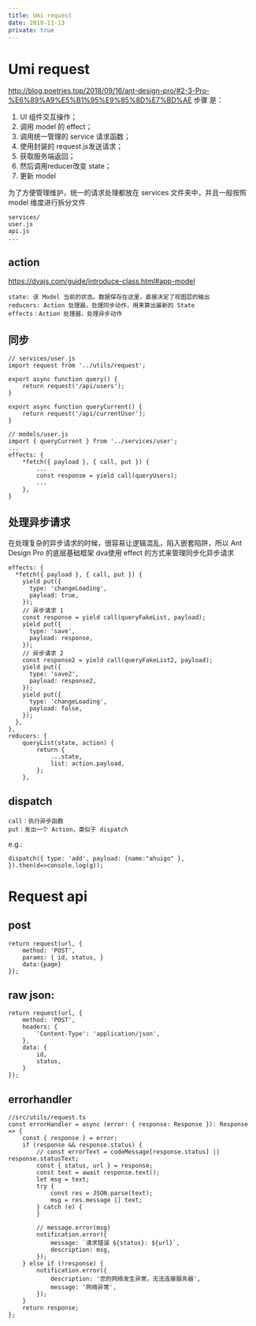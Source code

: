 ```yaml
---
title: Umi request
date: 2019-11-13
private: true
---
```

# Umi request
http://blog.poetries.top/2018/09/16/ant-design-pro/#2-3-Pro-%E6%89%A9%E5%B1%95%E9%85%8D%E7%BD%AE
步骤 是：
1. UI 组件交互操作；
1. 调用 model 的 effect；
1. 调用统一管理的 service 请求函数；
1. 使用封装的 request.js发送请求；
1. 获取服务端返回；
1. 然后调用reducer改变 state；
1. 更新 model

为了方便管理维护，统一的请求处理都放在 services 文件夹中，并且一般按照 model 维度进行拆分文件

    services/
    user.js
    api.js
    ...

## action
https://dvajs.com/guide/introduce-class.html#app-model

    state: 该 Model 当前的状态。数据保存在这里，直接决定了视图层的输出
    reducers: Action 处理器，处理同步动作，用来算出最新的 State
    effects：Action 处理器，处理异步动作

## 同步
    // services/user.js
    import request from '../utils/request';

    export async function query() {
        return request('/api/users');
    }

    export async function queryCurrent() {
        return request('/api/currentUser');
    }

    // models/user.js
    import { queryCurrent } from '../services/user';
    ...
    effects: {
        *fetch({ payload }, { call, put }) {
            ...
            const response = yield call(queryUsers);
            ...
        },
    }

## 处理异步请求

在处理复杂的异步请求的时候，很容易让逻辑混乱，陷入嵌套陷阱，所以 Ant Design Pro 的底层基础框架 dva使用 effect 的方式来管理同步化异步请求

    effects: {
      *fetch({ payload }, { call, put }) {
        yield put({
          type: 'changeLoading',
          payload: true,
        });
        // 异步请求 1
        const response = yield call(queryFakeList, payload);
        yield put({
          type: 'save',
          payload: response,
        });
        // 异步请求 2
        const response2 = yield call(queryFakeList2, payload);
        yield put({
          type: 'save2',
          payload: response2,
        });
        yield put({
          type: 'changeLoading',
          payload: false,
        });
      },
    },
    reducers: {
        queryList(state, action) {
            return {
                ...state,
                list: action.payload,
            };
        },

## dispatch
    call：执行异步函数
    put：发出一个 Action，类似于 dispatch

e.g.:

    dispatch({ type: 'add', payload: {name:"ahuigo" }, }).then(d=>console.log(g));
    
# Request api
## post
    return request(url, {
        method: 'POST',
        params: { id, status, }
        data:{page}
    });

## raw json:

    return request(url, {
        method: 'POST',
        headers: {
            'Content-Type': 'application/json',
        },
        data: {
            id,
            status,
        }
    });

## errorhandler

    //src/utils/request.ts
    const errorHandler = async (error: { response: Response }): Response => {
        const { response } = error;
        if (response && response.status) {
            // const errorText = codeMessage[response.status] || response.statusText;
            const { status, url } = response;
            const text = await response.text();
            let msg = text;
            try {
                const res = JSON.parse(text);
                msg = res.message || text;
            } catch (e) {
            }

            // message.error(msg)
            notification.error({
                message: `请求错误 ${status}: ${url}`,
                description: msg,
            });
        } else if (!response) {
            notification.error({
                description: '您的网络发生异常，无法连接服务器',
                message: '网络异常',
            });
        }
        return response;
    };